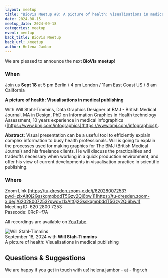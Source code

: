 ```yaml
---
layout: meetup
title: "BioVis Meetup #8: A picture of health: Visualisations in medical publishing"
date: 2024-08-15
meetup_date: 2024-09-18
categories: meetup
event: meetup
back_title: BioVis Meetup
back_url: /meetup
author: Helena Jambor
---
```


We are pleased to announce the next **BioVis meetup**!

### When

Join us **Sept 18** at 5 pm Berlin / 4 pm London / 11am East Coast US
/ 8 am California

**A picture of health: Visualisations in medical publishing**

With Will Stahl-Timmins, Data Graphics Designer at BMJ - British Medical Journal.
MA in Design, PhD on Information Graphics in Health technology Assessment, 10
years experience in medical infographics
([https://www.bmj.com/infographics](https://www.bmj.com/infographics)).

**Abstract:**
Visual presentation can be a useful tool to efficiently explain complex
information to busy health professionals. Will is going to explain the processes
used for making graphics for The BMJ (British Medical Journal) and his freelance
clients. He will discuss the practicalities and tradeoffs necessary when working
in a quick production environment, and offer his view of current developments in
visualisation practice in scientific publishing.

### Where

Zoom Link
[https://tu-dresden.zoom-x.de/j/62028007253?pwd=zIxAlt0j2GsskqmpbddT5Gzy2Qi6bw.1](https://tu-dresden.zoom-x.de/j/62028007253?pwd=zIxAlt0j2GsskqmpbddT5Gzy2Qi6bw.1)  
Meeting ID: 620 2800 7253  
Passcode: 0RcP=f7A

All recordings are available on [YouTube](https://youtube.com/playlist?list=PL5kIQRQ6TU8Ifu_5h2iipUmIKCqhs50zx).

<div class="scalable-banner meetup-speaker-banner">
    <img src="{{ site.baseurl }}/images/speakers/will_stah-timmins.avif"
         alt="Will Stahl-Timmins" />
    <div>
        <div>September 18, 2024 with <strong>Will Stah-Timmins</strong></div>
        <div class="title">A picture of health: Visualisations in medical publishing</div>
    </div>
</div>

## Questions & Suggestions

We are happy if you get in touch with us! helena.jambor - at - fhgr.ch
